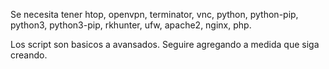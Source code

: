 

Se necesita tener htop, openvpn, terminator, vnc, python, python-pip, python3, python3-pip,
rkhunter, ufw, apache2, nginx, php.

Los script son basicos a avansados.
Seguire agregando a medida que siga creando.

